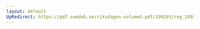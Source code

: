 ```yaml
---
layout: default
UpRedirect: https://pdf.swedeb.se/riksdagen-volumeG-pdf/199293/reg_199293/reg_199293_0098.pdf
---
```

